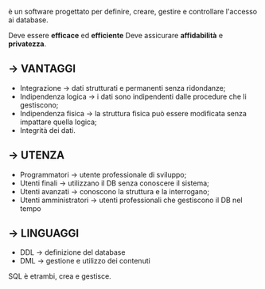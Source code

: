 
è un software progettato per definire, creare, gestire e controllare l'accesso ai database.

Deve essere **efficace** ed **efficiente**
Deve assicurare **affidabilità** e **privatezza**.

## -> VANTAGGI

- Integrazione -> dati strutturati e permanenti senza ridondanze;
- Indipendenza logica -> i dati sono indipendenti dalle procedure che li gestiscono;
- Indipendenza fisica -> la struttura fisica può essere modificata senza impattare quella logica;
- Integrità dei dati.

## -> UTENZA

- Programmatori -> utente professionale di sviluppo;
- Utenti finali -> utilizzano il DB senza conoscere il sistema;
- Utenti avanzati -> conoscono la struttura e la interrogano;
- Utenti amministratori -> utenti professionali che gestiscono il DB nel tempo

## -> LINGUAGGI

- DDL -> definizione del database
- DML -> gestione e utilizzo dei contenuti

SQL è etrambi, crea e gestisce.


